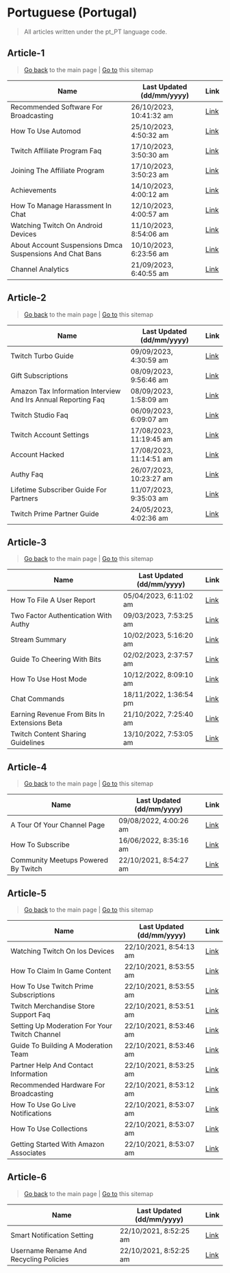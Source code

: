 # Portuguese (Portugal)
> All articles written under the pt_PT language code. 

## Article-1
> [Go back](../README.md) to the main page | [Go to](https://help.twitch.tv/s/sitemap-topicarticle-1.xml) this sitemap

| Name                                                     | Last Updated (dd/mm/yyyy) | Link                                                                                                              |
|----------------------------------------------------------|---------------------------|-------------------------------------------------------------------------------------------------------------------|
| Recommended Software For Broadcasting                    | 26/10/2023, 10:41:32 am   | [Link](https://help.twitch.tv/s/article/recommended-software-for-broadcasting?language=pt_PT)                     |
| How To Use Automod                                       | 25/10/2023, 4:50:32 am    | [Link](https://help.twitch.tv/s/article/how-to-use-automod?language=pt_PT)                                        |
| Twitch Affiliate Program Faq                             | 17/10/2023, 3:50:30 am    | [Link](https://help.twitch.tv/s/article/twitch-affiliate-program-faq?language=pt_PT)                              |
| Joining The Affiliate Program                            | 17/10/2023, 3:50:23 am    | [Link](https://help.twitch.tv/s/article/joining-the-affiliate-program?language=pt_PT)                             |
| Achievements                                             | 14/10/2023, 4:00:12 am    | [Link](https://help.twitch.tv/s/article/achievements?language=pt_PT)                                              |
| How To Manage Harassment In Chat                         | 12/10/2023, 4:00:57 am    | [Link](https://help.twitch.tv/s/article/how-to-manage-harassment-in-chat?language=pt_PT)                          |
| Watching Twitch On Android Devices                       | 11/10/2023, 8:54:06 am    | [Link](https://help.twitch.tv/s/article/watching-twitch-on-android-devices?language=pt_PT)                        |
| About Account Suspensions Dmca Suspensions And Chat Bans | 10/10/2023, 6:23:56 am    | [Link](https://help.twitch.tv/s/article/about-account-suspensions-dmca-suspensions-and-chat-bans?language=pt_PT)  |
| Channel Analytics                                        | 21/09/2023, 6:40:55 am    | [Link](https://help.twitch.tv/s/article/channel-analytics?language=pt_PT)                                         |



## Article-2
> [Go back](../README.md) to the main page | [Go to](https://help.twitch.tv/s/sitemap-topicarticle-2.xml) this sitemap

| Name                                                          | Last Updated (dd/mm/yyyy) | Link                                                                                                                   |
|---------------------------------------------------------------|---------------------------|------------------------------------------------------------------------------------------------------------------------|
| Twitch Turbo Guide                                            | 09/09/2023, 4:30:59 am    | [Link](https://help.twitch.tv/s/article/twitch-turbo-guide?language=pt_PT)                                             |
| Gift Subscriptions                                            | 08/09/2023, 9:56:46 am    | [Link](https://help.twitch.tv/s/article/gift-subscriptions?language=pt_PT)                                             |
| Amazon Tax Information Interview And Irs Annual Reporting Faq | 08/09/2023, 1:58:09 am    | [Link](https://help.twitch.tv/s/article/amazon-tax-information-interview-and-irs-annual-reporting-faq?language=pt_PT)  |
| Twitch Studio Faq                                             | 06/09/2023, 6:09:07 am    | [Link](https://help.twitch.tv/s/article/twitch-studio-faq?language=pt_PT)                                              |
| Twitch Account Settings                                       | 17/08/2023, 11:19:45 am   | [Link](https://help.twitch.tv/s/article/twitch-account-settings?language=pt_PT)                                        |
| Account Hacked                                                | 17/08/2023, 11:14:51 am   | [Link](https://help.twitch.tv/s/article/account-hacked?language=pt_PT)                                                 |
| Authy Faq                                                     | 26/07/2023, 10:23:27 am   | [Link](https://help.twitch.tv/s/article/authy-faq?language=pt_PT)                                                      |
| Lifetime Subscriber Guide For Partners                        | 11/07/2023, 9:35:03 am    | [Link](https://help.twitch.tv/s/article/lifetime-subscriber-guide-for-partners?language=pt_PT)                         |
| Twitch Prime Partner Guide                                    | 24/05/2023, 4:02:36 am    | [Link](https://help.twitch.tv/s/article/twitch-prime-partner-guide?language=pt_PT)                                     |



## Article-3
> [Go back](../README.md) to the main page | [Go to](https://help.twitch.tv/s/sitemap-topicarticle-3.xml) this sitemap

| Name                                         | Last Updated (dd/mm/yyyy) | Link                                                                                                  |
|----------------------------------------------|---------------------------|-------------------------------------------------------------------------------------------------------|
| How To File A User Report                    | 05/04/2023, 6:11:02 am    | [Link](https://help.twitch.tv/s/article/how-to-file-a-user-report?language=pt_PT)                     |
| Two Factor Authentication With Authy         | 09/03/2023, 7:53:25 am    | [Link](https://help.twitch.tv/s/article/two-factor-authentication-with-authy?language=pt_PT)          |
| Stream Summary                               | 10/02/2023, 5:16:20 am    | [Link](https://help.twitch.tv/s/article/stream-summary?language=pt_PT)                                |
| Guide To Cheering With Bits                  | 02/02/2023, 2:37:57 am    | [Link](https://help.twitch.tv/s/article/guide-to-cheering-with-bits?language=pt_PT)                   |
| How To Use Host Mode                         | 10/12/2022, 8:09:10 am    | [Link](https://help.twitch.tv/s/article/how-to-use-host-mode?language=pt_PT)                          |
| Chat Commands                                | 18/11/2022, 1:36:54 pm    | [Link](https://help.twitch.tv/s/article/chat-commands?language=pt_PT)                                 |
| Earning Revenue From Bits In Extensions Beta | 21/10/2022, 7:25:40 am    | [Link](https://help.twitch.tv/s/article/earning-revenue-from-bits-in-extensions-beta?language=pt_PT)  |
| Twitch Content Sharing Guidelines            | 13/10/2022, 7:53:05 am    | [Link](https://help.twitch.tv/s/article/twitch-content-sharing-guidelines?language=pt_PT)             |



## Article-4
> [Go back](../README.md) to the main page | [Go to](https://help.twitch.tv/s/sitemap-topicarticle-4.xml) this sitemap

| Name                                | Last Updated (dd/mm/yyyy) | Link                                                                                         |
|-------------------------------------|---------------------------|----------------------------------------------------------------------------------------------|
| A Tour Of Your Channel Page         | 09/08/2022, 4:00:26 am    | [Link](https://help.twitch.tv/s/article/a-tour-of-your-channel-page?language=pt_PT)          |
| How To Subscribe                    | 16/06/2022, 8:35:16 am    | [Link](https://help.twitch.tv/s/article/how-to-subscribe?language=pt_PT)                     |
| Community Meetups Powered By Twitch | 22/10/2021, 8:54:27 am    | [Link](https://help.twitch.tv/s/article/community-meetups-powered-by-twitch?language=pt_PT)  |



## Article-5
> [Go back](../README.md) to the main page | [Go to](https://help.twitch.tv/s/sitemap-topicarticle-5.xml) this sitemap

| Name                                          | Last Updated (dd/mm/yyyy) | Link                                                                                                   |
|-----------------------------------------------|---------------------------|--------------------------------------------------------------------------------------------------------|
| Watching Twitch On Ios Devices                | 22/10/2021, 8:54:13 am    | [Link](https://help.twitch.tv/s/article/watching-twitch-on-ios-devices?language=pt_PT)                 |
| How To Claim In Game Content                  | 22/10/2021, 8:53:55 am    | [Link](https://help.twitch.tv/s/article/how-to-claim-in-game-content?language=pt_PT)                   |
| How To Use Twitch Prime Subscriptions         | 22/10/2021, 8:53:55 am    | [Link](https://help.twitch.tv/s/article/how-to-use-twitch-prime-subscriptions?language=pt_PT)          |
| Twitch Merchandise Store Support Faq          | 22/10/2021, 8:53:51 am    | [Link](https://help.twitch.tv/s/article/twitch-merchandise-store-support-faq?language=pt_PT)           |
| Setting Up Moderation For Your Twitch Channel | 22/10/2021, 8:53:46 am    | [Link](https://help.twitch.tv/s/article/setting-up-moderation-for-your-twitch-channel?language=pt_PT)  |
| Guide To Building A Moderation Team           | 22/10/2021, 8:53:46 am    | [Link](https://help.twitch.tv/s/article/guide-to-building-a-moderation-team?language=pt_PT)            |
| Partner Help And Contact Information          | 22/10/2021, 8:53:25 am    | [Link](https://help.twitch.tv/s/article/partner-help-and-contact-information?language=pt_PT)           |
| Recommended Hardware For Broadcasting         | 22/10/2021, 8:53:12 am    | [Link](https://help.twitch.tv/s/article/recommended-hardware-for-broadcasting?language=pt_PT)          |
| How To Use Go Live Notifications              | 22/10/2021, 8:53:07 am    | [Link](https://help.twitch.tv/s/article/how-to-use-go-live-notifications?language=pt_PT)               |
| How To Use Collections                        | 22/10/2021, 8:53:07 am    | [Link](https://help.twitch.tv/s/article/how-to-use-collections?language=pt_PT)                         |
| Getting Started With Amazon Associates        | 22/10/2021, 8:53:07 am    | [Link](https://help.twitch.tv/s/article/getting-started-with-amazon-associates?language=pt_PT)         |



## Article-6
> [Go back](../README.md) to the main page | [Go to](https://help.twitch.tv/s/sitemap-topicarticle-6.xml) this sitemap

| Name                                   | Last Updated (dd/mm/yyyy) | Link                                                                                            |
|----------------------------------------|---------------------------|-------------------------------------------------------------------------------------------------|
| Smart Notification Setting             | 22/10/2021, 8:52:25 am    | [Link](https://help.twitch.tv/s/article/smart-notification-setting?language=pt_PT)              |
| Username Rename And Recycling Policies | 22/10/2021, 8:52:25 am    | [Link](https://help.twitch.tv/s/article/username-rename-and-recycling-policies?language=pt_PT)  |



